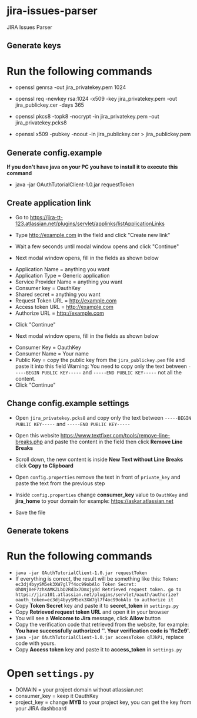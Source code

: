 # jira-issues-parser
JIRA Issues Parser

Generate keys
-------------

# Run the following commands

- openssl genrsa -out jira_privatekey.pem 1024

- openssl req -newkey rsa:1024 -x509 -key jira_privatekey.pem -out jira_publickey.cer -days 365

- openssl pkcs8 -topk8 -nocrypt -in jira_privatekey.pem -out jira_privatekey.pcks8

- openssl x509 -pubkey -noout -in jira_publickey.cer  > jira_publickey.pem

Generate config.example
-----------------------

**If you don't have java on your PC you have to install it to execute this command**

- java -jar OAuthTutorialClient-1.0.jar requestToken


Create application link
-----------------------

- Go to https://jira-tt-123.atlassian.net/plugins/servlet/applinks/listApplicationLinks

- Type http://example.com in the field and click "Create new link"

- Wait a few seconds until modal window opens and click "Continue"

- Next modal window opens, fill in the fields as shown below

* Application Name = anything you want
* Application Type = Generic application
* Service Provider Name = anything you want
* Consumer key = OauthKey
* Shared secret = anything you want
* Request Token URL = http://example.com
* Access token URL = http://example.com
* Authorize URL = http://example.com

- Click "Continue"

- Next modal window opens, fill in the fields as shown below

* Consumer Key = OauthKey
* Consumer Name = Your name
* Public Key = copy the public key from the `jira_publickey.pem` file and paste it into this field
  Warning: You need to copy only the text between `-----BEGIN PUBLIC KEY-----` and `-----END PUBLIC KEY-----` not all the content.
* Click "Continue"

Change config.example settings
------------------------------

- Open `jira_privatekey.pcks8` and copy only the text between `-----BEGIN PUBLIC KEY-----` and `-----END PUBLIC KEY-----`

- Open this website https://www.textfixer.com/tools/remove-line-breaks.php and paste the content in the field then click **Remove Line Breaks**

- Scroll down, the new content is inside **New Text without Line Breaks** click **Copy to Clipboard**

- Open `config.properties` remove the text in front of `private_key` and paste the text from the previous step

- Inside `config.properties` change **consumer_key** value to `OauthKey` and **jira_home** to your domain for example: https://askar.atlassian.net

- Save the file

Generate tokens
---------------

# Run the following commands

- `java -jar OAuthTutorialClient-1.0.jar requestToken`
- If everything is correct, the result will be something like this:
`
Token:            ec3dj4byySM5ek3XW7gl7f4oc99obAlo
Token Secret:   OhONj0eF7zhXAMKZLbD2Rd3x7Dmxjy0d
Retrieved request token. go to https://jira101.atlassian.net/plugins/servlet/oauth/authorize?oauth_token=ec3dj4byySM5ek3XW7gl7f4oc99obAlo to authorize it
`
- Copy **Token Secret** key and paste it to **secret_token** in `settings.py`
- Copy **Retrieved request token URL** and open it in your browser
- You will see a **Welcome to Jira** message, click **Allow** button
- Copy the verification code that retrieved from the website, for example: **You have successfully authorized ''. Your verification code is 'fIc2e9'.**
- `java -jar OAuthTutorialClient-1.0.jar accessToken qTJkPi`, replace code with yours.
- Copy **Access token** key and paste it to **access_token** in `settings.py`

# Open `settings.py`

- DOMAIN = your project domain without atlassian.net
- consumer_key = keep it OauthKey
- project_key = change **MYB** to your project key, you can get the key from your JIRA dashboard

